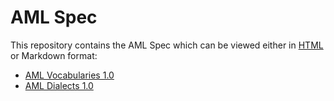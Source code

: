 # AML Spec

This repository contains the AML Spec which can be viewed either in [HTML](http://a.ml/aml-spec/vocabularies/) or Markdown format:
- [AML Vocabularies 1.0](vocabularies.md)
- [AML Dialects 1.0](dialects.md)
